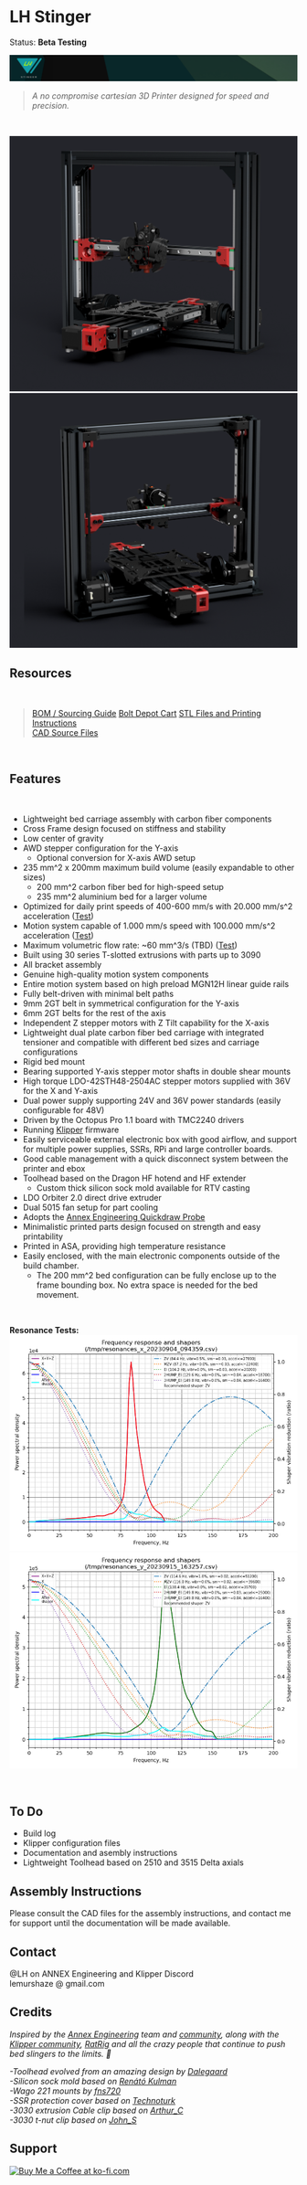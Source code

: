 ﻿# LH Stinger

Status: **Beta Testing**

![Image of Stinger Front](Images/LHS_banner.png)

> _A no compromise cartesian 3D Printer designed for speed and precision._

<br>

![Image of Stinger Front](Images/New_Frame_v1023.png)
![Image of Stinger Back](Images/New_Frame_v1023b.png)

## Resources
<br>

> [BOM / Sourcing Guide](https://docs.google.com/spreadsheets/d/1s8ulLfThmbuy1G_40MvkXXL2oVx9PZhvpAY9hMxqYbg/edit?usp=drive_link) 
> [Bolt Depot Cart](https://www.boltdepot.com/cart/221441)
> [STL Files and Printing Instructions](https://github.com/lhndo/LH-Stinger/tree/main/STL)  
> [CAD Source Files ](https://github.com/lhndo/LH-Stinger/tree/main/CAD)  

<br>

## Features
<br>

- Lightweight bed carriage assembly with carbon fiber components
- Cross Frame design focused on stiffness and stability
- Low center of gravity
- AWD stepper configuration for the Y-axis
  - Optional conversion for X-axis AWD setup
- 235 mm^2 x 200mm maximum build volume (easily expandable to other sizes)
  - 200 mm^2 carbon fiber bed for high-speed setup
  - 235 mm^2 aluminium bed for a larger volume
- Optimized for daily print speeds of 400-600 mm/s with 20.000 mm/s^2 acceleration ([Test](https://www.youtube.com/watch?v=bxNQv3xVFXA&))
- Motion system capable of 1.000 mm/s speed with 100.000 mm/s^2 acceleration ([Test](https://www.youtube.com/watch?v=Xajs2mky6ZU))
- Maximum volumetric flow rate: ~60 mm^3/s (TBD) ([Test](https://www.youtube.com/watch?v=K3M1EXKJzKs))
- Built using 30 series T-slotted extrusions with parts up to 3090
- All bracket assembly
- Genuine high-quality motion system components
- Entire motion system based on high preload MGN12H linear guide rails
- Fully belt-driven with minimal belt paths
- 9mm 2GT belt in symmetrical configuration for the Y-axis
- 6mm 2GT belts for the rest of the axis
- Independent Z stepper motors with Z Tilt capability for the X-axis
- Lightweight dual plate carbon fiber bed carriage with integrated tensioner and compatible with different bed sizes and carriage configurations
- Rigid bed mount
- Bearing supported Y-axis stepper motor shafts in double shear mounts
- High torque LDO-42STH48-2504AC stepper motors supplied with 36V for the X and Y-axis
- Dual power supply supporting 24V and 36V power standards (easily configurable for 48V)
- Driven by the Octopus Pro 1.1 board with TMC2240 drivers
- Running [Klipper](https://github.com/Klipper3d/klipper) firmware
- Easily serviceable external electronic box with good airflow, and support for multiple power supplies, SSRs, RPi and large controller boards.
- Good cable management with a quick disconnect system between the printer and ebox
- Toolhead based on the Dragon HF hotend and HF extender
  - Custom thick silicon sock mold available for RTV casting
- LDO Orbiter 2.0 direct drive extruder
- Dual 5015 fan setup for part cooling
- Adopts the [Annex Engineering Quickdraw Probe](https://github.com/Annex-Engineering/Quickdraw_Probe)
- Minimalistic printed parts design focused on strength and easy printability
- Printed in ASA, providing high temperature resistance
- Easily enclosed, with the main electronic components outside of the build chamber.
  - The 200 mm^2 bed configuration can be fully enclose up to the frame bounding box. No extra space is needed for the bed movement.

<br>


**Resonance Tests:**<br>
![Resonance Test X](Images/X.png)<br>
![Resonance Test Y](Images/Y.png)<br>

<br>

## To Do 

- Build log
- Klipper configuration files
- Documentation and asembly instructions  
- Lightweight Toolhead based on 2510 and 3515 Delta axials 


## Assembly Instructions 

Please consult the CAD files for the assembly instructions, and contact me for support until the documentation will be made available.

## Contact

@LH on ANNEX Engineering and Klipper Discord <br>
lemurshaze @ gmail.com

## Credits

_Inspired by the [Annex Engineering](https://github.com/Annex-Engineering) team and [community](https://discord.com/invite/MzTR3zE), along with the [Klipper community](https://discord.klipper3d.org), [RatRig](https://ratrig.com/) and all the crazy people that continue to push bed slingers to the limits. :purple_heart:_

_-Toolhead evolved from an amazing design by [Dalegaard](https://github.com/dalegaard)<br>
-Silicon sock mold based on [Renátó Kulman](https://www.printables.com/@RenatoKulman)<br>
-Wago 221 mounts by [fns720](https://www.printables.com/@fns720)<br>
-SSR protection cover based on [Technoturk](https://www.printables.com/@Technoturk_377911)<br>
-3030 extrusion Cable clip based on [Arthur_C](https://www.printables.com/@Arthur_C_428094)<br>
-3030 t-nut clip based on [John_S](https://www.printables.com/@JohnS)<br>_

## Support

<a href='https://ko-fi.com/lh_eng' target='_blank'><img height='46' style='border:0px;height:36px;' src='https://az743702.vo.msecnd.net/cdn/kofi3.png?v=0' border='0' alt='Buy Me a Coffee at ko-fi.com' />

